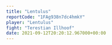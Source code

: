 ```yaml
---
title: "Lentulus"
reportCode: "1FAg938n7dc4hmkY"
player: "Lentulus"
fight: "Terestian Illhoof"
date: 2021-09-12T20:20:12.967000+00:00
---
```

